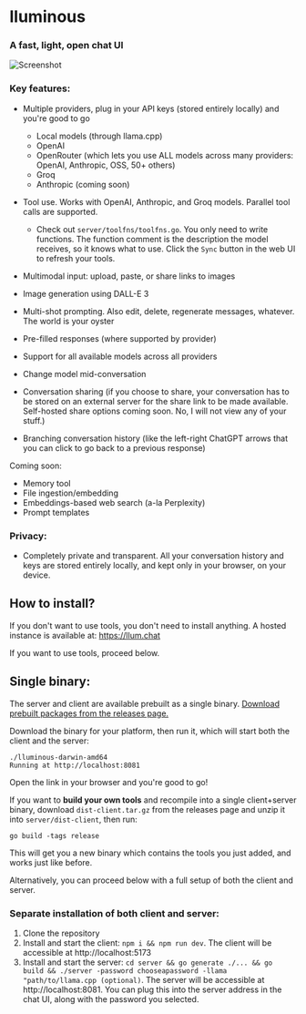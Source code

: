 # lluminous

### A fast, light, open chat UI


![Screenshot](ss.png?v=2)

### Key features:

- Multiple providers, plug in your API keys (stored entirely locally) and you're good to go
    - Local models (through llama.cpp)
    - OpenAI
    - OpenRouter (which lets you use ALL models across many providers: OpenAI, Anthropic, OSS, 50+ others)
    - Groq
    - Anthropic (coming soon)

- Tool use. Works with OpenAI, Anthropic, and Groq models. Parallel tool calls are supported.
    - Check out `server/toolfns/toolfns.go`. You only need to write functions. The function comment is the description the model receives, so it knows what to use. Click the `Sync` button in the web UI to refresh your tools.
- Multimodal input: upload, paste, or share links to images
- Image generation using DALL-E 3
- Multi-shot prompting. Also edit, delete, regenerate messages, whatever. The world is your oyster
- Pre-filled responses (where supported by provider)
- Support for all available models across all providers
- Change model mid-conversation
- Conversation sharing (if you choose to share, your conversation has to be stored on an external server for the share link to be made available. Self-hosted share options coming soon. No, I will not view any of your stuff.)
- Branching conversation history (like the left-right ChatGPT arrows that you can click to go back to a previous response)

Coming soon:
- Memory tool
- File ingestion/embedding
- Embeddings-based web search (a-la Perplexity)
- Prompt templates

### Privacy:
- Completely private and transparent. All your conversation history and keys are stored entirely locally, and kept only in your browser, on your device.

## How to install?

If you don't want to use tools, you don't need to install anything. A hosted instance is available at: https://llum.chat

If you want to use tools, proceed below.

## Single binary:

The server and client are available prebuilt as a single binary. [Download prebuilt packages from the releases page.](https://github.com/zakkor/lluminous/releases)

Download the binary for your platform, then run it, which will start both the client and the server:

```
./lluminous-darwin-amd64
Running at http://localhost:8081
```

Open the link in your browser and you're good to go!

If you want to **build your own tools** and recompile into a single client+server binary, download `dist-client.tar.gz` from the releases page and unzip it into `server/dist-client`, then run:

```
go build -tags release
```

This will get you a new binary which contains the tools you just added, and works just like before.

Alternatively, you can proceed below with a full setup of both the client and server.

### Separate installation of both client and server:

1. Clone the repository
2. Install and start the client: `npm i && npm run dev`. The client will be accessible at http://localhost:5173
3. Install and start the server: `cd server && go generate ./... && go build && ./server -password chooseapassword -llama "path/to/llama.cpp (optional)`. The server will be accessible at http://localhost:8081. You can plug this into the server address in the chat UI, along with the password you selected.


